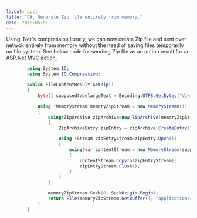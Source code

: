 ```yaml
---
layout: post
title: "C#, Generate Zip file entirely from memory."
date: 2016-05-01
---
```


<p>Using .Net's compression library, we can now create Zip file and sent over netwok entirely from memory without the need of saving files temporarily on file system. See below code for sending Zip file as an action result for an ASP.Net MVC  action.</p>

``` csharp
        using System.IO;
        using System.IO.Compression;

        public FileContentResult GetZip()
        {
            byte[] supposedtobelargeText = Encoding.UTF8.GetBytes("Vikram");

            using (MemoryStream memoryZipStream = new MemoryStream())
            {
                using(ZipArchive zipArchive=new ZipArchive(memoryZipStream, ZipArchiveMode.Create, true))
                {
                    ZipArchiveEntry zipEntry = zipArchive.CreateEntry("Names.txt", CompressionLevel.Optimal);

                    using (Stream zipEntryStream=zipEntry.Open())
                    {
                        using(var contentStream = new MemoryStream(supposedtobelargeText))
                        {                            
                            contentStream.CopyTo(zipEntryStream);
                            zipEntryStream.Flush();
                        }                        
                    }                    
                }

                memoryZipStream.Seek(0, SeekOrigin.Begin);
                return File(memoryZipStream.GetBuffer(), "application/zip", "test.zip");
            }   
        }

```